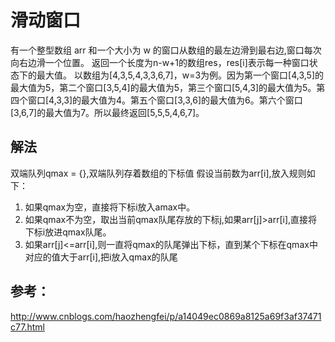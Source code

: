 # 滑动窗口
有一个整型数组 arr 和一个大小为 w 的窗口从数组的最左边滑到最右边,窗口每次向右边滑一个位置。 返回一个长度为n-w+1的数组res，res[i]表示每一种窗口状态下的最大值。 以数组为[4,3,5,4,3,3,6,7]，w=3为例。因为第一个窗口[4,3,5]的最大值为5，第二个窗口[3,5,4]的最大值为5，第三个窗口[5,4,3]的最大值为5。第四个窗口[4,3,3]的最大值为4。第五个窗口[3,3,6]的最大值为6。第六个窗口[3,6,7]的最大值为7。所以最终返回[5,5,5,4,6,7]。

## 解法
双端队列qmax = {},双端队列存着数组的下标值
假设当前数为arr[i],放入规则如下：  
1. 如果qmax为空，直接将下标i放入amax中。
2. 如果qmax不为空，取出当前qmax队尾存放的下标j,如果arr[j]>arr[i],直接将下标i放进qmax队尾。
3. 如果arr[j]<=arr[i],则一直将qmax的队尾弹出下标，直到某个下标在qmax中对应的值大于arr[i],把i放入qmax的队尾

## 参考：
http://www.cnblogs.com/haozhengfei/p/a14049ec0869a8125a69f3af37471c77.html
